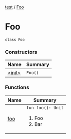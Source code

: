 [test](../index.md) / [Foo](./index.md)

# Foo

`class Foo`

### Constructors

| Name | Summary |
|---|---|
| [&lt;init&gt;](-init-.md) | `Foo()` |

### Functions

| Name | Summary |
|---|---|
| [foo](foo.md) | `fun foo(): Unit`<ol><li>Foo</li><li>Bar</li></ol> |
